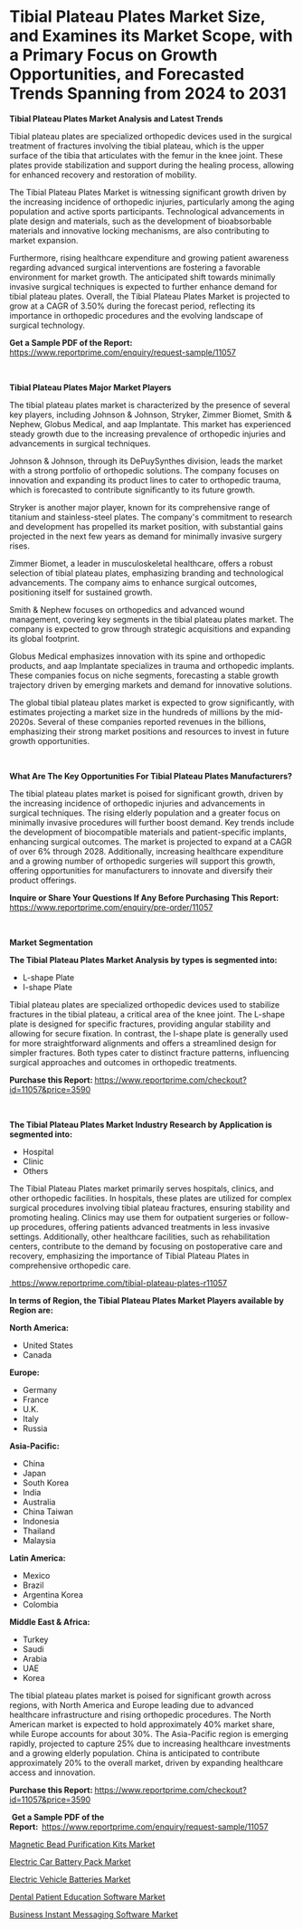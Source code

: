 <p><h1>Tibial Plateau Plates Market Size, and Examines its Market Scope, with a Primary Focus on Growth Opportunities, and Forecasted Trends Spanning from 2024 to 2031</h1></p><p><strong>Tibial Plateau Plates Market Analysis and Latest Trends</strong></p>
<p><p>Tibial plateau plates are specialized orthopedic devices used in the surgical treatment of fractures involving the tibial plateau, which is the upper surface of the tibia that articulates with the femur in the knee joint. These plates provide stabilization and support during the healing process, allowing for enhanced recovery and restoration of mobility. </p><p>The Tibial Plateau Plates Market is witnessing significant growth driven by the increasing incidence of orthopedic injuries, particularly among the aging population and active sports participants. Technological advancements in plate design and materials, such as the development of bioabsorbable materials and innovative locking mechanisms, are also contributing to market expansion. </p><p>Furthermore, rising healthcare expenditure and growing patient awareness regarding advanced surgical interventions are fostering a favorable environment for market growth. The anticipated shift towards minimally invasive surgical techniques is expected to further enhance demand for tibial plateau plates. Overall, the Tibial Plateau Plates Market is projected to grow at a CAGR of 3.50% during the forecast period, reflecting its importance in orthopedic procedures and the evolving landscape of surgical technology.</p></p>
<p><strong>Get a Sample PDF of the Report:&nbsp;</strong> <a href="https://www.reportprime.com/enquiry/request-sample/11057">https://www.reportprime.com/enquiry/request-sample/11057</a></p>
<p>&nbsp;</p>
<p><strong>Tibial Plateau Plates Major Market Players</strong></p>
<p><p>The tibial plateau plates market is characterized by the presence of several key players, including Johnson & Johnson, Stryker, Zimmer Biomet, Smith & Nephew, Globus Medical, and aap Implantate. This market has experienced steady growth due to the increasing prevalence of orthopedic injuries and advancements in surgical techniques.</p><p>Johnson & Johnson, through its DePuySynthes division, leads the market with a strong portfolio of orthopedic solutions. The company focuses on innovation and expanding its product lines to cater to orthopedic trauma, which is forecasted to contribute significantly to its future growth.</p><p>Stryker is another major player, known for its comprehensive range of titanium and stainless-steel plates. The company's commitment to research and development has propelled its market position, with substantial gains projected in the next few years as demand for minimally invasive surgery rises.</p><p>Zimmer Biomet, a leader in musculoskeletal healthcare, offers a robust selection of tibial plateau plates, emphasizing branding and technological advancements. The company aims to enhance surgical outcomes, positioning itself for sustained growth.</p><p>Smith & Nephew focuses on orthopedics and advanced wound management, covering key segments in the tibial plateau plates market. The company is expected to grow through strategic acquisitions and expanding its global footprint.</p><p>Globus Medical emphasizes innovation with its spine and orthopedic products, and aap Implantate specializes in trauma and orthopedic implants. These companies focus on niche segments, forecasting a stable growth trajectory driven by emerging markets and demand for innovative solutions.</p><p>The global tibial plateau plates market is expected to grow significantly, with estimates projecting a market size in the hundreds of millions by the mid-2020s. Several of these companies reported revenues in the billions, emphasizing their strong market positions and resources to invest in future growth opportunities.</p></p>
<p>&nbsp;</p>
<p><strong>What Are The Key Opportunities For Tibial Plateau Plates Manufacturers?</strong></p>
<p><p>The tibial plateau plates market is poised for significant growth, driven by the increasing incidence of orthopedic injuries and advancements in surgical techniques. The rising elderly population and a greater focus on minimally invasive procedures will further boost demand. Key trends include the development of biocompatible materials and patient-specific implants, enhancing surgical outcomes. The market is projected to expand at a CAGR of over 6% through 2028. Additionally, increasing healthcare expenditure and a growing number of orthopedic surgeries will support this growth, offering opportunities for manufacturers to innovate and diversify their product offerings.</p></p>
<p><strong>Inquire or Share Your Questions If Any Before Purchasing This Report:</strong> <a href="https://www.reportprime.com/enquiry/pre-order/11057">https://www.reportprime.com/enquiry/pre-order/11057</a></p>
<p>&nbsp;</p>
<p><strong>Market Segmentation</strong></p>
<p><strong>The Tibial Plateau Plates Market Analysis by types is segmented into:</strong></p>
<p><ul><li>L-shape Plate</li><li>I-shape Plate</li></ul></p>
<p><p>Tibial plateau plates are specialized orthopedic devices used to stabilize fractures in the tibial plateau, a critical area of the knee joint. The L-shape plate is designed for specific fractures, providing angular stability and allowing for secure fixation. In contrast, the I-shape plate is generally used for more straightforward alignments and offers a streamlined design for simpler fractures. Both types cater to distinct fracture patterns, influencing surgical approaches and outcomes in orthopedic treatments.</p></p>
<p><strong>Purchase this Report:&nbsp;</strong><a href="https://www.reportprime.com/checkout?id=11057&price=3590">https://www.reportprime.com/checkout?id=11057&price=3590</a></p>
<p>&nbsp;</p>
<p><strong>The Tibial Plateau Plates Market Industry Research by Application is segmented into:</strong></p>
<p><ul><li>Hospital</li><li>Clinic</li><li>Others</li></ul></p>
<p><p>The Tibial Plateau Plates market primarily serves hospitals, clinics, and other orthopedic facilities. In hospitals, these plates are utilized for complex surgical procedures involving tibial plateau fractures, ensuring stability and promoting healing. Clinics may use them for outpatient surgeries or follow-up procedures, offering patients advanced treatments in less invasive settings. Additionally, other healthcare facilities, such as rehabilitation centers, contribute to the demand by focusing on postoperative care and recovery, emphasizing the importance of Tibial Plateau Plates in comprehensive orthopedic care.</p></p>
<p><a href="https://www.reportprime.com/tibial-plateau-plates-r11057">&nbsp;https://www.reportprime.com/tibial-plateau-plates-r11057</a></p>
<p><strong>In terms of Region, the Tibial Plateau Plates Market Players available by Region are:</strong></p>
<p>
    <p> <strong> North America: </strong>
        <ul>
            <li>United States</li>
            <li>Canada</li>
        </ul>
        </p> 
    <p> <strong> Europe: </strong>
        <ul>
            <li>Germany</li>
            <li>France</li>
            <li>U.K.</li>
            <li>Italy</li>
            <li>Russia</li>
        </ul>
        </p> 
    <p> <strong> Asia-Pacific: </strong>
        <ul>
            <li>China</li>
            <li>Japan</li>
            <li>South Korea</li>
            <li>India</li>
            <li>Australia</li>
            <li>China Taiwan</li>
            <li>Indonesia</li>
            <li>Thailand</li>
            <li>Malaysia</li>
        </ul>
        </p> 
    <p> <strong> Latin America: </strong>
        <ul>
            <li>Mexico</li>
            <li>Brazil</li>
            <li>Argentina Korea</li>
            <li>Colombia</li>
        </ul>
        </p> 
    <p> <strong> Middle East & Africa: </strong>
        <ul>
            <li>Turkey</li>
            <li>Saudi</li>
            <li>Arabia</li>
            <li>UAE</li>
            <li>Korea</li>
        </ul>
    </p>
    </p>
<p><p>The tibial plateau plates market is poised for significant growth across regions, with North America and Europe leading due to advanced healthcare infrastructure and rising orthopedic procedures. The North American market is expected to hold approximately 40% market share, while Europe accounts for about 30%. The Asia-Pacific region is emerging rapidly, projected to capture 25% due to increasing healthcare investments and a growing elderly population. China is anticipated to contribute approximately 20% to the overall market, driven by expanding healthcare access and innovation.</p></p>
<p><strong>Purchase this Report: </strong><a href="https://www.reportprime.com/checkout?id=11057&price=3590">https://www.reportprime.com/checkout?id=11057&price=3590</a></p>
<p>&nbsp;<strong>Get a Sample PDF of the Report:&nbsp;&nbsp;</strong><a href="https://www.reportprime.com/enquiry/request-sample/11057">https://www.reportprime.com/enquiry/request-sample/11057</a></p>
<p><strong></strong></p>
<p><p><a href="https://github.com/gulaimolin/Market-Research-Report-List-6/blob/main/magnetic-bead-purification-kits-market.md">Magnetic Bead Purification Kits Market</a></p><p><a href="https://issuu.com/reportprime-2/docs/electric-car-battery-pack-market-si_33ea3933300d86">Electric Car Battery Pack Market</a></p><p><a href="https://issuu.com/reportprime-2/docs/electric-vehicle-batteries-market-s_186806b7399193">Electric Vehicle Batteries Market</a></p><p><a href="https://www.linkedin.com/pulse/global-dental-patient-education-software-market-focus-application-hdxgc?trackingId=hN7iA6AUQJ%2BwVx%2BpecueeA%3D%3D">Dental Patient Education Software Market</a></p><p><a href="https://www.linkedin.com/pulse/market-forecast-global-business-instant-messaging-software-xbyme?trackingId=PVhVNeEHQaOS15KCOIYo3Q%3D%3D">Business Instant Messaging Software Market</a></p></p>